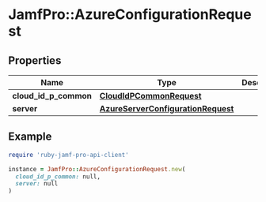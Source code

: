 # JamfPro::AzureConfigurationRequest

## Properties

| Name | Type | Description | Notes |
| ---- | ---- | ----------- | ----- |
| **cloud_id_p_common** | [**CloudIdPCommonRequest**](CloudIdPCommonRequest.md) |  |  |
| **server** | [**AzureServerConfigurationRequest**](AzureServerConfigurationRequest.md) |  |  |

## Example

```ruby
require 'ruby-jamf-pro-api-client'

instance = JamfPro::AzureConfigurationRequest.new(
  cloud_id_p_common: null,
  server: null
)
```


